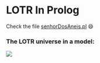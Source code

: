 # LOTR In Prolog

Check the file [senhorDosAneis.pl](https://github.com/RafaelEmery/senhor-dos-aneis-prolog/blob/master/senhorDosAneis.pl) 😄

### The LOTR universe in a model:

![](./DiagramaOntologico_SenhorDosAneis.jpg)
